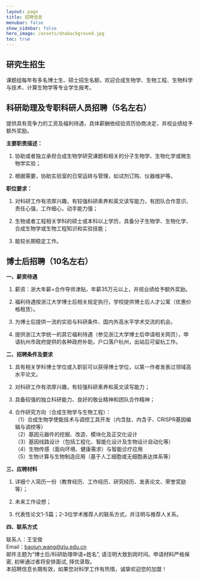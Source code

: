 ```yaml
---
layout: page
title: 招聘信息 
menubar: false
show_sidebar: false
hero_image: /assets/dnabackground.jpg
toc: true
---
```



## 研究生招生

课题组每年有多名博士生、硕士招生名额，欢迎合成生物学、生物工程、生物科学与技术、计算生物学等专业学生报考。



## 科研助理及专职科研人员招聘（5名左右）

提供具有竞争力的工资及福利待遇，具体薪酬依经验资历协商决定，并视业绩给予额外奖励。

__主要职责描述：__

1. 协助或者独立承担合成生物学研究课题和相关的分子生物学、生物化学或微生物学实验；

2. 根据需要，协助实验室的日常运转与管理，如试剂订购、仪器维护等。

__职位要求：__

1. 对科研工作有浓厚兴趣，有较强科研素养和英文读写能力，有团队合作意识、责任心强，工作细心，动手能力强；

2. 生物或者工程相关学科的硕士或本科以上学历，具备分子生物学、生物化学、合成生物学或生物工程知识和实验技能；

3. 能较长期稳定工作。



## 博士后招聘（10名左右）

__一、薪资待遇__

1. 薪资：浙大年薪+合作导师津贴，年薪35万元以上，并视业绩给予额外奖励。

2. 福利待遇按浙江大学博士后相关规定执行，学校提供博士后人才公寓（优惠价格租赁）。

3. 为博士后提供一流的实验与科研条件、国内外高水平学术交流的机会。

4. 提供浙江大学统一的其它福利待遇（参见浙江大学博士后申请相关网页），申请杭州市政府提供的各种政府补助，户口落户杭州，出站后可留杭工作。

__二、招聘条件及要求__

1. 具有相关学科博士学位或入职前可以获得博士学位，以第一作者发表过领域高水平论文。

2. 对科研工作有浓厚兴趣，有较强科研素养和英文读写能力；

3. 具备较强的独立科研能力、良好的敬业精神和团队合作精神；

4. 合作研究方向（合成生物学与生物工程）：  
    （1）合成生物学使能技术与调控工具开发（内含肽、内含子、CRISPR基因编辑与调控等）  
    （2）基因元器件的挖掘、改造、模块化及正交化设计  
    （3）基因线路设计（包括工程化、智能化设计及生物设计自动化等）  
    （4）生物传感（面向环境、健康需求）与智能诊疗应用  
    （5）生物计算与生物制造应用（基于人工细胞或无细胞表达体系等）  

__三、应聘材料__

1. 详细个人简历一份（教育经历、工作经历、研究经历、发表论文、荣誉奖励等）；

2. 未来工作设想；

3. 代表性论文1-5篇；2-3位学术推荐人的联系方式，并注明与推荐人关系。

__四、联系方式__

联系人：王宝俊  
Email：baojun.wang@zju.edu.cn  
邮件主题为“博士后/科研助理申请+姓名”, 请注明大致到岗时间。申请材料严格保密, 初审通过者将安排面试, 择优录取。  
本招聘信息长期有效，如果您对科学工作有热情，诚挚欢迎您的加盟！  